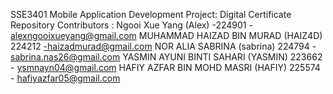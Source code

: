 SSE3401 Mobile Application Development 
Project: Digital Certificate Repository 
Contributors :
Ngooi Xue Yang (Alex) -224901 - alexngooixueyang@gmail.com
MUHAMMAD HAIZAD BIN MURAD (HAIZ4D) 224212 -haizadmurad@gmail.com
NOR ALIA SABRINA (sabrina) 224794 - sabrina.nas26@gmail.com
YASMIN AYUNI BINTI SAHARI (YASMIN) 223662 - ysmnayn04@gmail.com
HAFIY AZFAR BIN MOHD MASRI (HAFIY) 225574 - hafiyazfar05@gmail.com
